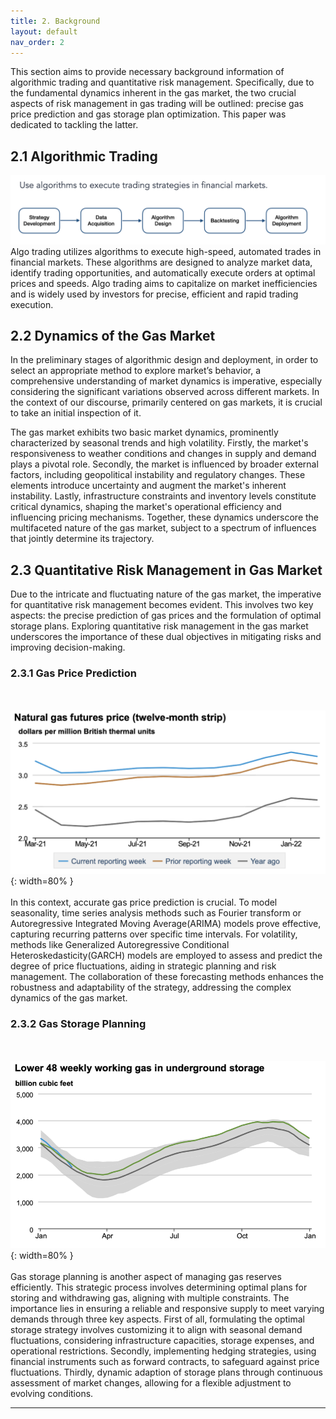 ```yaml
---
title: 2. Background
layout: default
nav_order: 2
---
```

This section aims to provide necessary background information of algorithmic trading and quantitative risk management. Specifically, due to the fundamental dynamics inherent in the gas market, the two crucial aspects of risk management in gas trading will be outlined: precise gas price prediction and gas storage plan optimization. This paper was dedicated to tackling the latter.

## 2.1 Algorithmic Trading
![Algo Trading](figs/algotrading.png)
Algo trading utilizes algorithms to execute high-speed, automated trades in financial markets. These algorithms are designed to analyze market data, identify trading opportunities, and automatically execute orders at optimal prices and speeds. Algo trading aims to capitalize on market inefficiencies and is widely used by investors for precise, efficient and rapid trading execution.
## 2.2 Dynamics of the Gas Market
In the preliminary stages of algorithmic design and deployment, in order to select an appropriate method to explore market’s behavior, a comprehensive understanding of market dynamics is imperative, especially considering the significant variations observed across different markets. In the context of our discourse, primarily centered on gas markets, it is crucial to take an initial inspection of it.

The gas market exhibits two basic market dynamics, prominently characterized by seasonal trends and high volatility. Firstly, the market's responsiveness to weather conditions and changes in supply and demand plays a pivotal role. Secondly, the market is influenced by broader external factors, including geopolitical instability and regulatory changes. These elements introduce uncertainty and augment the market's inherent instability. Lastly, infrastructure constraints and inventory levels constitute critical dynamics, shaping the market's operational efficiency and influencing pricing mechanisms. Together, these dynamics underscore the multifaceted nature of the gas market, subject to a spectrum of influences that jointly determine its trajectory.

## 2.3 Quantitative Risk Management in Gas Market
Due to the intricate and fluctuating nature of the gas market, the imperative for quantitative risk management becomes evident. This involves two key aspects: the precise prediction of gas prices and the formulation of optimal storage plans. Exploring quantitative risk management in the gas market underscores the importance of these dual objectives in mitigating risks and improving decision-making.

### 2.3.1 Gas Price Prediction
<br/><br/>
![Price](figs/price.png){: width=80% }
<br/><br/>
In this context, accurate gas price prediction is crucial. To model seasonality, time series analysis methods such as Fourier transform or Autoregressive Integrated Moving Average(ARIMA) models prove effective, capturing recurring patterns over specific time intervals. For volatility, methods like Generalized Autoregressive Conditional Heteroskedasticity(GARCH) models are employed to assess and predict the degree of price fluctuations, aiding in strategic planning and risk management. The collaboration of these forecasting methods enhances the robustness and adaptability of the strategy, addressing the complex dynamics of the gas market.

### 2.3.2 Gas Storage Planning
<br/><br/>
![Storage](figs/storage.png){: width=80% }
<br/><br/>
Gas storage planning is another aspect of managing gas reserves efficiently. This strategic process involves determining optimal plans for storing and withdrawing gas, aligning with multiple constraints. The importance lies in ensuring a reliable and responsive supply to meet varying demands through three key aspects. First of all, formulating the optimal storage strategy involves customizing it to align with seasonal demand fluctuations, considering infrastructure capacities, storage expenses, and operational restrictions. Secondly, implementing hedging strategies, using financial instruments such as forward contracts, to safeguard against price fluctuations. Thirdly, dynamic adaption of storage plans through continuous assessment of market changes, allowing for a flexible adjustment to evolving conditions. 

---